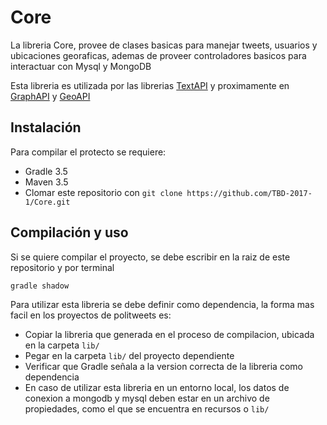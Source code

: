 # Core
La libreria Core, provee de clases basicas para manejar tweets, usuarios y ubicaciones georaficas, ademas de proveer 
controladores basicos para interactuar con Mysql y MongoDB

Esta libreria es utilizada por las librerias [TextAPI](https://github.com/TBD-2017-1/TextApi.git) y proximamente en 
[GraphAPI](https://github.com/TBD-2017-1/GraphApi.git) y [GeoAPI](https://github.com/TBD-2017-1/GeoApi.git)

## Instalación
Para compilar el protecto se requiere:
- Gradle 3.5
- Maven 3.5
- Clomar este repositorio con `git clone https://github.com/TBD-2017-1/Core.git`

## Compilación y uso
Si se quiere compilar el proyecto, se debe escribir en la raiz de este repositorio y por terminal
```
gradle shadow
```

Para utilizar esta libreria se debe definir como dependencia, la forma mas facil en los proyectos de politweets es:
 - Copiar la libreria que generada en el proceso de compilacion, ubicada en la carpeta `lib/`
 - Pegar en la carpeta `lib/` del proyecto dependiente
 - Verificar que Gradle señala a la version correcta de la libreria como dependencia
 - En caso de utilizar esta libreria en un entorno local, los datos de conexion a mongodb y mysql deben estar en un archivo
 de propiedades, como el que se encuentra en recursos o `lib/`
